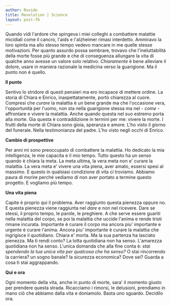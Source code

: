 ```yaml
---
author: Ruvido
title: Revolution | Science
layout: post-fb
---
```


<!-- INIZIO -->
Quando vidi l'ardore che spingeva i miei colleghi a combattere malattie micidiali come il cancro, l'aids e l'alzheimer rimasi interdetto. Ammiravo la loro spinta ma allo stesso tempo vedevo mancare in me quelle stesse motivazioni. Per quanto assurdo possa sembrare, trovavo che l'ineluttabilità della morte fosse più grande <!-- FINE --> e che di conseguenza allungare la vita di qualche anno avesse un valore solo relativo. *Chiaramente* è bene alleviare il dolore, usare in maniera razionale la medicina verso la guarigione. Ma il punto non è quello.

**Il punto**

Sentivo lo stridore di questi pensieri ma ero incapace di mettere ordine. La storia di Chiara e Enrico, inaspettatamente, portò chiarezza al cuore. Compresi che *curare* la malattia è un bene grande ma che l'occasione vera, l'opportunità per l'uomo, non sta nella guarigione stessa ma nel *- come -* affrontare e vivere la malattia. Anche quando questa nel suo estremo porta alla morte. Gia questa è contraddizione in termini per me: vivere la morte. I frutti della morte di Chiara sono gioia, speranza e amore. L'ho visto il giorno del funerale. Nella testimonianza del padre. L'ho visto negli occhi di Enrico. 

**Cambio di prospettive**

Per anni mi sono preoccupato di combattere la malattia. Ho dedicato la mia intelligenza, le mie capacita e il mio tempo. Tutto questo ha un senso quando è chiara la meta. La meta ultima, la vera meta non e' curare la malattia. La vera meta e' vivere una vita piena, aver amato, essersi spesi al massimo. E questo in qualsiasi condizione di vita ci troviamo. Abbiamo paura di morire perché vediamo di non aver portato a termine questo progetto. E vogliamo più tempo.

**Una vita piena**

Capite è proprio qui il problema. Aver raggiunto questa pienezza oppure no. E questa pienezza viene raggiunta nel *dare* e non nel ricevere. Dare se stessi, il proprio tempo, le parole, le preghiere. A che serve essere guariti nella malattia del corpo, se poi la malattia che uccide l'anima e rende tristi rimane incurata. Importante è curare il corpo ma ancora piu' importante e urgente è curare l'anima. Ancora piu' importante è curare la malattia che ingrigisce il quotidiano. Chiara e' morta. Ma la sua partenza ha lasciato pienezza. Ma ti rendi conto? La lotta quotidiana non ha senso. L'amarezza quotidiana non ha senso. L'unica domanda che alla fine conta è: *stai spendendo la tua unica vita per qualcosa che ha senso?* O stai rincorrendo la carriera? un sogno banale? la sicurezza economica? Dove sei? Guarda a cosa ti stai aggrappando.

**Qui e ora**

Ogni momento della vita, anche in punto di morte, sara' il momento giusto per prendere questa strada. Ricacciamo i rimorsi, le delusioni, prendiamo in mano ciò che abbiamo dalla vita e doniamolo. Basta uno sguardo. Decidilo ora.